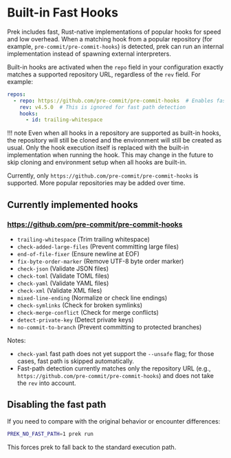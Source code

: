 # Built-in Fast Hooks

Prek includes fast, Rust-native implementations of popular hooks for speed and low overhead. When a matching hook from a popular repository (for example, `pre-commit/pre-commit-hooks`) is detected, prek can run an internal implementation instead of spawning external interpreters.

Built-in hooks are activated when the `repo` field in your configuration exactly matches a supported repository URL, regardless of the `rev` field. For example:

```yaml
repos:
  - repo: https://github.com/pre-commit/pre-commit-hooks  # Enables fast path
    rev: v4.5.0  # This is ignored for fast path detection
    hooks:
      - id: trailing-whitespace
```

!!! note
    Even when all hooks in a repository are supported as built-in hooks, the repository will still be cloned and the environment will still be created as usual.
    Only the hook execution itself is replaced with the built-in implementation when running the hook.
    This may change in the future to skip cloning and environment setup when all hooks are built-in.

Currently, only `https://github.com/pre-commit/pre-commit-hooks` is supported. More popular repositories may be added over time.

## Currently implemented hooks

### <https://github.com/pre-commit/pre-commit-hooks>

- `trailing-whitespace` (Trim trailing whitespace)
- `check-added-large-files` (Prevent committing large files)
- `end-of-file-fixer` (Ensure newline at EOF)
- `fix-byte-order-marker` (Remove UTF-8 byte order marker)
- `check-json` (Validate JSON files)
- `check-toml` (Validate TOML files)
- `check-yaml` (Validate YAML files)
- `check-xml` (Validate XML files)
- `mixed-line-ending` (Normalize or check line endings)
- `check-symlinks` (Check for broken symlinks)
- `check-merge-conflict` (Check for merge conflicts)
- `detect-private-key` (Detect private keys)
- `no-commit-to-branch` (Prevent committing to protected branches)

Notes:

- `check-yaml` fast path does not yet support the `--unsafe` flag; for those cases, fast path is skipped automatically.
- Fast-path detection currently matches only the repository URL (e.g., `https://github.com/pre-commit/pre-commit-hooks`) and does not take the `rev` into account.

## Disabling the fast path

If you need to compare with the original behavior or encounter differences:

```bash
PREK_NO_FAST_PATH=1 prek run
```

This forces prek to fall back to the standard execution path.
